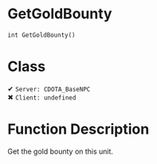 # GetGoldBounty
```
int GetGoldBounty()
```
# Class
✔ `Server: CDOTA_BaseNPC`  
✖ `Client: undefined`  

# Function Description
Get the gold bounty on this unit.
